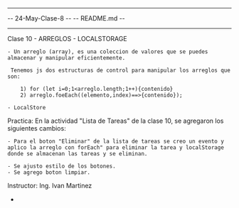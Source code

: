 -- -------------------------------------------- --
-- 24-May-Clase-8                              --
-- README.md                                    --
-- -------------------------------------------- --


Clase 10 - ARREGLOS - LOCALSTORAGE

	- Un arreglo (array), es una coleccion de valores que se puedes almacenar y manipular eficientemente.
	
	 Tenemos js dos estructuras de control para manipular los arreglos que son: 

		1) for (let i=0;1<arreglo.length;1++){contenido}
		2) arreglo.foeEach((elemento,index)==>{contenido});

	- LocalStore




Practica: En la actividad "Lista de Tareas" de la clase 10, se agregaron los siguientes cambios:

	- Para el boton "Eliminar" de la lista de tareas se creo un evento y aplico la arreglo con forEach" para eliminar la tarea y localStorage donde se almacenan las tareas y se eliminan.

	- Se ajusto estilo de los botones.
	- Se agrego boton limpiar.
	

 
 Instructor: Ing. Ivan Martinez




- 

